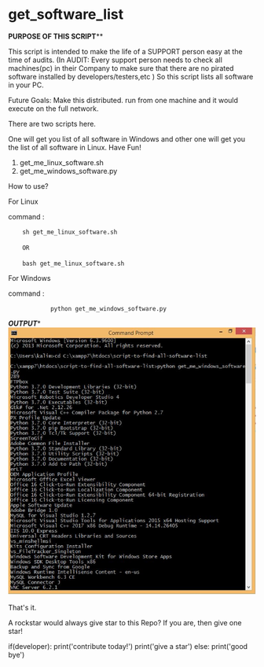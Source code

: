 # get_software_list

****PURPOSE OF THIS SCRIPT******

This script is intended to make the life of a SUPPORT person easy at the time of audits. 
(In AUDIT: Every support person needs to check all machines(pc) in their Company to make sure that there are no pirated software installed by developers/testers,etc )
So this script lists all software in your PC.

Future Goals: Make this distributed. run from one machine and it would execute on the full network.

There are two scripts here.

One will get you list of all software in Windows and other one will get you the list of all software in Linux. Have Fun!
  1. get_me_linux_software.sh
  2. get_me_windows_software.py
  
  
How to use?

For Linux

command :

		sh get_me_linux_software.sh

		OR

		bash get_me_linux_software.sh

For Windows 

command :  

				python get_me_windows_software.py

*****OUTPUT******
![Alt text](output.JPG?raw=true "CODE_OUTPUT")

That's it.

A rockstar would always give star to this Repo? If you are, then give one star!

if(developer):
    print('contribute today!')
 	print('give a star')
else:
	print('good bye')